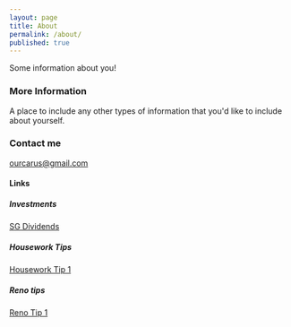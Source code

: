 ```yaml
---
layout: page
title: About
permalink: /about/
published: true
---
```


Some information about you!

### More Information

A place to include any other types of information that you'd like to include about yourself.

### Contact me

[ourcarus@gmail.com](mailto:ourcarus@gmail.com)

#### Links
##### Investments
<a href="http://dividends.sg" target="_blank">SG Dividends</a>

##### Housework Tips
<a href="https://fb.watch/6mbqFwa3u0/" target="_blank">Housework Tip 1</a>

##### Reno tips
<a href="https://fb.watch/76ZkGyyxE8/" target="_blank">Reno Tip 1</a>
